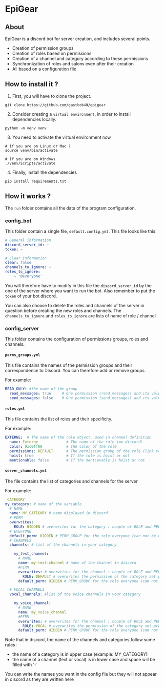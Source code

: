 # EpiGear

## About

EpiGear is a discord bot for server creation, and includes several points.
- Creation of permission groups
- Creation of roles based on permissions
- Creation of a channel and category according to these permissions
- Synchronization of roles and salons even after their creation
- All based on a configuration file

## How to install it ?

1. First, you will have to clone the project.

```shell
git clone https://github.com/gastbob40/epigear
```

2. Consider creating a `virtual environment`, in order to install dependencies locally.

```shell
python -m venv venv
```

3. You need to activate the virtual environment now

```shell
# If you are on Linux or Mac ?
source venv/bin/activate 

# If you are on Windows
./venv/Scripts/activate
``` 

4. Finally, install the dependencies

````shell
pip install requirements.txt
````

## How it works ?

The `run` folder contains all the data of the program configuration.

### config_bot

This folder contain a single file, `default.config.yml`. This file looks like this:
 
```yaml
# General information
discord_server_id: ~
token: ~

# Clear information
clear: false
channels_to_ignore: ~ 
roles_to_ignore:   
    - '@everyone' 
```

You will therefore have to modify in this file the `discord_server_id` by the one of the server where you want to run the bot.
Also remember to put the `token` of your bot discord.

You can also choose to delete the roles and channels of the server in question before creating the new roles and channels.
The `channels_to_ignore` and `roles_to_ignore` are lists of name of role / channel

### config_server

This folder contains the configuration of permissions groups, roles and channels.

#### `perms_groups.yml`

This file contains the names of the permission groups and their correspondence to Discord.
You can therefore add or remove groups.

For example:

```yaml
READ_ONLY: #the name of the group
  read_messages: true     # One permission (read_messages) and its value (true)
  send_messages: false    # One permission (send_messages) and its value (false)
```

#### `roles.yml`

This file contains the list of roles and their specificity.

For example:

```yaml
EXTERNE:  # The name of the role object, used in channel definition
  name: Externe             # The name of the role (on discord)
  color: 0xc0ff00           # The color of the role
  permissions: DEFAULT      # The permission group of the role (link to perms_groups.yml)
  hoist: true               # If the role is hoist or not
  mentionable: false        # If the mentionable is hoist or not
```

#### `server_channels.yml`

The file contains the list of categories and channels for the server

For example:

```yml
 CATEGORY
my_category: # name of the variable
  # NAME
  name: MY_CATEGORY # name displayed in discord
  # PERM
  overwrites:
    ROLE: HIDDEN # overwrites for the category : couple of ROLE and PERM_GROUP (linked to perms_groups.yml)
  # EVERYONE
  default_perm: HIDDEN # PERM_GROUP for the role everyone (can not be null)
  # CHANNELS
  channels: # list of the channels in your category

    my_text_channel:
      # NAME
      name: my-text-channel # name of the channel in discord
      #PERM
      overwrites: # overwrites for the channel : couple of ROLE and PERM_GROUP
        ROLE: DEFAULT # overwrites the permission of the category set previously
      default_perm: HIDDEN # PERM_GROUP for the role everyone (can not be null)

  # VOCAL CHANNELS
  vocal_channels: #list of the voice channels in your category

    my_voice_channel:
      # NAME
      name: my_voice_channel
      #PERM
      overwrites: # overwrites for the channel : couple of ROLE and PERM_GROUP
        ROLE: VOCAL # overwrites the permission of the category set previously
      default_perm: HIDDEN # PERM_GROUP for the role everyone (can not be null)
```

Note that in discord, the name of the channels and categories follow some rules :
 - the name of a category is in upper case (example: MY_CATEGORY)
 - the name of a channel (text or vocal) is in lower case and space will be filled with '-'

You can write the names you want in the config file but they will not appear in discord as they are written here
